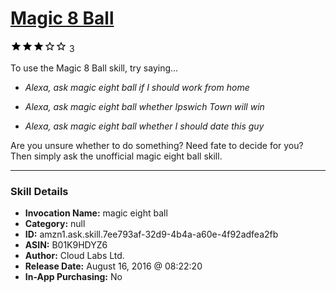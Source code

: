 # [Magic 8 Ball](http://alexa.amazon.com/#skills/amzn1.ask.skill.7ee793af-32d9-4b4a-a60e-4f92adfea2fb)
![3 stars](../../images/ic_star_black_18dp_1x.png)![3 stars](../../images/ic_star_black_18dp_1x.png)![3 stars](../../images/ic_star_black_18dp_1x.png)![3 stars](../../images/ic_star_border_black_18dp_1x.png)![3 stars](../../images/ic_star_border_black_18dp_1x.png) 3

To use the Magic 8 Ball skill, try saying...

* *Alexa, ask magic eight ball if I should work from home*

* *Alexa, ask magic eight ball whether Ipswich Town will win*

* *Alexa, ask magic eight ball whether I should date this guy*

Are you unsure whether to do something? Need fate to decide for you? Then simply ask the unofficial magic eight ball skill.

***

### Skill Details

* **Invocation Name:** magic eight ball
* **Category:** null
* **ID:** amzn1.ask.skill.7ee793af-32d9-4b4a-a60e-4f92adfea2fb
* **ASIN:** B01K9HDYZ6
* **Author:** Cloud Labs Ltd. 
* **Release Date:** August 16, 2016 @ 08:22:20
* **In-App Purchasing:** No
